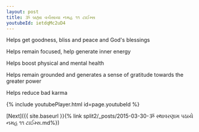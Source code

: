 ```yaml
---
layout: post
title: ૐ બ્રહ્મા વર્ચસાયા નમહ ૧૧ ટાઈમ્સ
youtubeId: ietdqMc2uD4
---
```

 
 
Helps get goodness, bliss and peace and God's blessings
 
Helps remain focused, help generate inner energy 
 
Helps boost physical and mental health 
 
Helps remain grounded and generates a sense of gratitude towards the greater power 
 
Helps reduce bad karma
 
 
 
 


{% include youtubePlayer.html id=page.youtubeId %}
 
[Next]({{ site.baseurl }}{% link  split2/_posts/2015-03-30-ૐ સ્થાવરણામ પઠાયે નમહ ૧૧ ટાઈમ્સ.md%})
 
